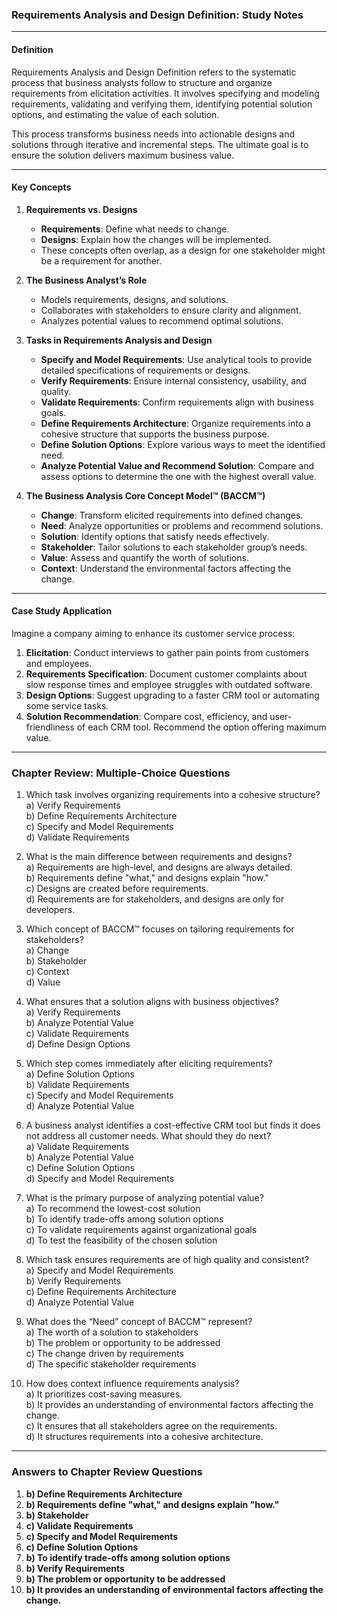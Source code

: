 ### **Requirements Analysis and Design Definition: Study Notes**  

---

#### **Definition**  
Requirements Analysis and Design Definition refers to the systematic process that business analysts follow to structure and organize requirements from elicitation activities. It involves specifying and modeling requirements, validating and verifying them, identifying potential solution options, and estimating the value of each solution.  

This process transforms business needs into actionable designs and solutions through iterative and incremental steps. The ultimate goal is to ensure the solution delivers maximum business value.

---

#### **Key Concepts**  

1. **Requirements vs. Designs**  
   - **Requirements**: Define what needs to change.  
   - **Designs**: Explain how the changes will be implemented.  
   - These concepts often overlap, as a design for one stakeholder might be a requirement for another.

2. **The Business Analyst’s Role**  
   - Models requirements, designs, and solutions.  
   - Collaborates with stakeholders to ensure clarity and alignment.  
   - Analyzes potential values to recommend optimal solutions.  

3. **Tasks in Requirements Analysis and Design**  
   - **Specify and Model Requirements**: Use analytical tools to provide detailed specifications of requirements or designs.  
   - **Verify Requirements**: Ensure internal consistency, usability, and quality.  
   - **Validate Requirements**: Confirm requirements align with business goals.  
   - **Define Requirements Architecture**: Organize requirements into a cohesive structure that supports the business purpose.  
   - **Define Solution Options**: Explore various ways to meet the identified need.  
   - **Analyze Potential Value and Recommend Solution**: Compare and assess options to determine the one with the highest overall value.  

4. **The Business Analysis Core Concept Model™ (BACCM™)**  
   - **Change**: Transform elicited requirements into defined changes.  
   - **Need**: Analyze opportunities or problems and recommend solutions.  
   - **Solution**: Identify options that satisfy needs effectively.  
   - **Stakeholder**: Tailor solutions to each stakeholder group’s needs.  
   - **Value**: Assess and quantify the worth of solutions.  
   - **Context**: Understand the environmental factors affecting the change.  

---

#### **Case Study Application**  
Imagine a company aiming to enhance its customer service process:  

1. **Elicitation**: Conduct interviews to gather pain points from customers and employees.  
2. **Requirements Specification**: Document customer complaints about slow response times and employee struggles with outdated software.  
3. **Design Options**: Suggest upgrading to a faster CRM tool or automating some service tasks.  
4. **Solution Recommendation**: Compare cost, efficiency, and user-friendliness of each CRM tool. Recommend the option offering maximum value.  

---

### **Chapter Review: Multiple-Choice Questions**  

1. Which task involves organizing requirements into a cohesive structure?  
   a) Verify Requirements  
   b) Define Requirements Architecture  
   c) Specify and Model Requirements  
   d) Validate Requirements  

2. What is the main difference between requirements and designs?  
   a) Requirements are high-level, and designs are always detailed.  
   b) Requirements define "what," and designs explain "how."  
   c) Designs are created before requirements.  
   d) Requirements are for stakeholders, and designs are only for developers.  

3. Which concept of BACCM™ focuses on tailoring requirements for stakeholders?  
   a) Change  
   b) Stakeholder  
   c) Context  
   d) Value  

4. What ensures that a solution aligns with business objectives?  
   a) Verify Requirements  
   b) Analyze Potential Value  
   c) Validate Requirements  
   d) Define Design Options  

5. Which step comes immediately after eliciting requirements?  
   a) Define Solution Options  
   b) Validate Requirements  
   c) Specify and Model Requirements  
   d) Analyze Potential Value  

6. A business analyst identifies a cost-effective CRM tool but finds it does not address all customer needs. What should they do next?  
   a) Validate Requirements  
   b) Analyze Potential Value  
   c) Define Solution Options  
   d) Specify and Model Requirements  

7. What is the primary purpose of analyzing potential value?  
   a) To recommend the lowest-cost solution  
   b) To identify trade-offs among solution options  
   c) To validate requirements against organizational goals  
   d) To test the feasibility of the chosen solution  

8. Which task ensures requirements are of high quality and consistent?  
   a) Specify and Model Requirements  
   b) Verify Requirements  
   c) Define Requirements Architecture  
   d) Analyze Potential Value  

9. What does the “Need” concept of BACCM™ represent?  
   a) The worth of a solution to stakeholders  
   b) The problem or opportunity to be addressed  
   c) The change driven by requirements  
   d) The specific stakeholder requirements  

10. How does context influence requirements analysis?  
    a) It prioritizes cost-saving measures.  
    b) It provides an understanding of environmental factors affecting the change.  
    c) It ensures that all stakeholders agree on the requirements.  
    d) It structures requirements into a cohesive architecture.  

---

### **Answers to Chapter Review Questions**  

1. **b) Define Requirements Architecture**  
2. **b) Requirements define "what," and designs explain "how."**  
3. **b) Stakeholder**  
4. **c) Validate Requirements**  
5. **c) Specify and Model Requirements**  
6. **c) Define Solution Options**  
7. **b) To identify trade-offs among solution options**  
8. **b) Verify Requirements**  
9. **b) The problem or opportunity to be addressed**  
10. **b) It provides an understanding of environmental factors affecting the change.**  
